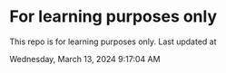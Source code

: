 # For learning purposes only
This repo is for learning purposes only.
Last updated at

Wednesday, March 13, 2024 9:17:04 AM

